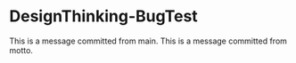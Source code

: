 # DesignThinking-BugTest

This is a message committed from main.
This is a message committed from motto.
